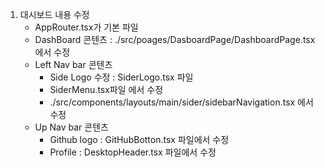


1. 대시보드 내용 수정
    - AppRouter.tsx가 기본 파일
    - DashBoard 콘텐츠 : ./src/poages/DasboardPage/DashboardPage.tsx 에서 수정
    - Left Nav bar 콘텐츠
        - Side Logo 수정 : SiderLogo.tsx 파일
        - SiderMenu.tsx파일 에서 수정
        - ./src/components/layouts/main/sider/sidebarNavigation.tsx 에서 수정
    - Up Nav bar 콘텐츠
        - Github logo : GitHubBotton.tsx 파일에서 수정
        - Profile : DesktopHeader.tsx 파일에서 수정